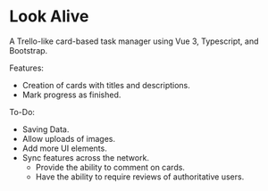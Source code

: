 # Look Alive
A Trello-like card-based task manager using Vue 3, Typescript, and Bootstrap.

Features:
* Creation of cards with titles and descriptions.
* Mark progress as finished.

To-Do:
* Saving Data.
* Allow uploads of images.
* Add more UI elements.
* Sync features across the network.
  * Provide the ability to comment on cards.
  * Have the ability to require reviews of authoritative users.
